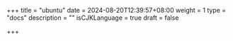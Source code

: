 +++
title = "ubuntu"
date = 2024-08-20T12:39:57+08:00
weight = 1
type = "docs"
description = ""
isCJKLanguage = true
draft = false

+++

